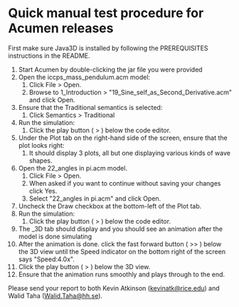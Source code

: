 # Quick manual test procedure for Acumen releases

First make sure Java3D is installed by following the PREREQUISITES
instructions in the README.

1. Start Acumen by double-clicking the jar file you were provided
2. Open the iccps_mass_pendulum.acm model:
    1. Click File > Open.
    2. Browse to 1_Introduction > "19_Sine_self_as_Second_Derivative.acm" and click Open.
3. Ensure that the Traditional semantics is selected:
    1. Click Semantics > Traditional
4. Run the simulation:
    1. Click the play button ( > ) below the code editor.
5. Under the Plot tab on the right-hand side of the screen, ensure that the plot looks right:
    1. It should display 3 plots, all but one displaying various kinds of wave shapes.
6. Open the 22_angles in pi.acm model.
    1. Click File > Open.
    2. When asked if you want to continue without saving your changes click Yes.
    3. Select "22_angles in pi.acm" and click Open.
7. Uncheck the Draw checkbox at the bottom-left of the Plot tab.
8. Run the simulation:
    1. Click the play button ( > ) below the code editor.
9. The _3D tab should display and you should see an animation after the model 
    is done simulating
10. After the animation is done. click the fast forward button ( >> )
    below the 3D view until the Speed indicator on the bottom right of
    the screen says "Speed:4.0x".
11. Click the play button ( > ) below the 3D view.
12. Ensure that the animation runs smoothly and plays through to the end.

Please send your report to both Kevin Atkinson (kevinatk@rice.edu) and
Walid Taha (Walid.Taha@hh.se).
